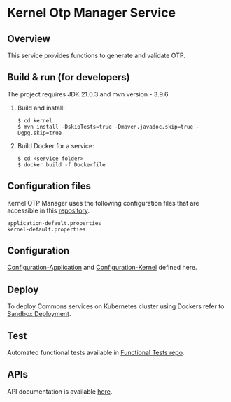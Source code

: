# Kernel Otp Manager Service

## Overview
This service provides functions to generate and validate OTP.
 
## Build & run (for developers)
The project requires JDK 21.0.3
and mvn version - 3.9.6.
1. Build and install:
    ```
    $ cd kernel
    $ mvn install -DskipTests=true -Dmaven.javadoc.skip=true -Dgpg.skip=true
    ```
2. Build Docker for a service:
    ```
    $ cd <service folder>
    $ docker build -f Dockerfile
    ```
## Configuration files
Kernel OTP Manager uses the following configuration files that are accessible in this [repository](https://github.com/mosip/mosip-config/tree/master).
```
application-default.properties
kernel-default.properties
```

## Configuration
[Configuration-Application](https://github.com/mosip/mosip-config/blob/master/application-default.properties) and
[Configuration-Kernel](https://github.com/mosip/mosip-config/blob/master/kernel-default.properties) defined here.

## Deploy
To deploy Commons services on Kubernetes cluster using Dockers refer to [Sandbox Deployment](https://docs.mosip.io/1.2.0/deploymentnew/v3-installation).
 
## Test
Automated functional tests available in [Functional Tests repo](https://github.com/mosip/mosip-functional-tests).

## APIs
API documentation is available [here](https://mosip.github.io/documentation/1.2.0/kernel-otpmanager-service.html).

